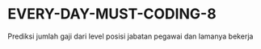 # EVERY-DAY-MUST-CODING-8
Prediksi jumlah gaji dari level posisi jabatan pegawai dan lamanya bekerja
